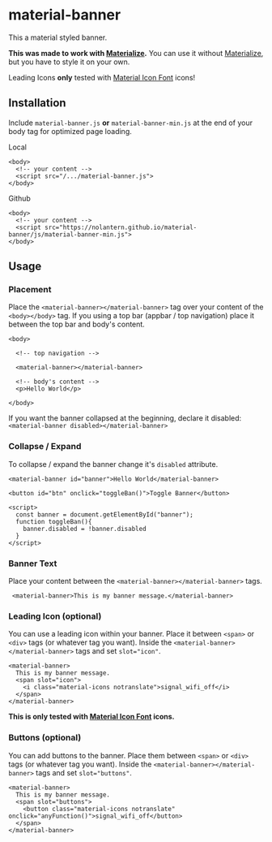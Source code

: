 # material-banner
This a material styled banner.

__This was made to work with [Materialize](https://materializecss.com/ "Homepage of Materialize").__
You can use it without [Materialize](https://materializecss.com/ "Homepage of Materialize"), but you have to style it on your own.

Leading Icons __only__ tested with [Material Icon Font](https://google.github.io/material-design-icons/ "Github Site of Material Icons") icons!


## Installation

Include `material-banner.js` __or__ `material-banner-min.js` at the end of your body tag for optimized page loading.

Local
```
<body>
  <!-- your content -->
  <script src="/.../material-banner.js">
</body>
```

Github
```
<body>
  <!-- your content -->
  <script src="https://nolantern.github.io/material-banner/js/material-banner-min.js">
</body>
```

## Usage

### Placement

Place the `<material-banner></material-banner>` tag over your content of the `<body></body>` tag.
If you using a top bar (appbar / top navigation) place it between the top bar and body's content.


```
<body>

  <!-- top navigation -->

  <material-banner></material-banner>

  <!-- body's content -->
  <p>Hello World</p>

</body>
```

If you want the banner collapsed at the beginning, declare it disabled:
```<material-banner disabled></material-banner>```

### Collapse / Expand

To collapse / expand the banner change it's `disabled` attribute.

```
<material-banner id="banner">Hello World</material-banner>

<button id="btn" onclick="toggleBan()">Toggle Banner</button>

<script>
  const banner = document.getElementById("banner");
  function toggleBan(){
    banner.disabled = !banner.disabled
  }
</script>
```

### Banner Text

Place your content between the `<material-banner></material-banner>` tags.
```
 <material-banner>This is my banner message.</material-banner>
```

### Leading Icon (optional)

You can use a leading icon within your banner.
Place it between `<span>` or `<div>` tags (or whatever tag you want). Inside the `<material-banner></material-banner>` tags and set `slot="icon"`.

```
<material-banner>
  This is my banner message.
  <span slot="icon">
    <i class="material-icons notranslate">signal_wifi_off</i>
  </span>
</material-banner>
```

__This is only tested with [Material Icon Font](https://google.github.io/material-design-icons/ "Github site of Material Icons") icons.__

### Buttons (optional)

You can add buttons to the banner.
Place them between `<span>` or `<div>` tags (or whatever tag you want). Inside the `<material-banner></material-banner>` tags and set `slot="buttons"`.

```
<material-banner>
  This is my banner message.
  <span slot="buttons">
    <button class="material-icons notranslate" onclick="anyFunction()">signal_wifi_off</button>
  </span>
</material-banner>
```
